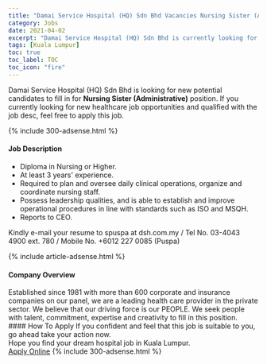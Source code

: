 ```yaml
---
title: "Damai Service Hospital (HQ) Sdn Bhd Vacancies Nursing Sister (Administrative)" 
category: Jobs 
date: 2021-04-02 
excerpt: "Damai Service Hospital (HQ) Sdn Bhd is currently looking for suitable person to fill in the Nursing Sister (Administrative) which positioned at Kuala Lumpur" 
tags: [Kuala Lumpur] 
toc: true 
toc_label: TOC 
toc_icon: "fire" 
--- 
```


<p>Damai Service Hospital (HQ) Sdn Bhd is looking for new potential candidates to fill in for <b>Nursing Sister (Administrative)</b> position. If you currently looking for new healthcare job opportunities and qualified with the job desc, feel free to apply this job.
</p>{% include 300-adsense.html %} 
<div><div><h4>Job Description</h4></div><div><div><span><div><ul><li>Diploma in Nursing or Higher.</li><li>At least 3 years' experience.</li><li>Required to plan and oversee daily clinical operations, organize and coordinate nursing staff.</li><li>Possess leadership qualities, and is able to establish and improve operational procedures in line with standards such as ISO and MSQH.</li><li>Reports to CEO.</li></ul><p>Kindly e-mail your resume to spuspa at dsh.com.my / Tel No. 03-4043 4900 ext. 780 / Mobile No. +6012 227 0085 (Puspa)</p></div></span></div></div></div> 
{% include article-adsense.html %} 
<div><div><h4>Company Overview</h4></div><div><div><span><div><div>Established since 1981 with more than 600 corporate and insurance companies on our panel, we are a leading health care provider in the private sector. We believe that our driving force is our PEOPLE. We seek people with talent, commitment, expertise and creativity to fill in this position.</div></div></span></div></div></div> 
#### How To Apply 
If you confident and feel that this job is suitable to you, go ahead take your action now. <br/> 
Hope you find your dream hospital job in Kuala Lumpur. <br/> 
<a href="https://www.jobstreet.com.my/en/job/nursing-sister-administrative-4514559?jobId=jobstreet-my-job-4514559" class="btn btn--warning" target="_blank" rel="nofollow noopenner">Apply Online</a> 
{% include 300-adsense.html %} 
